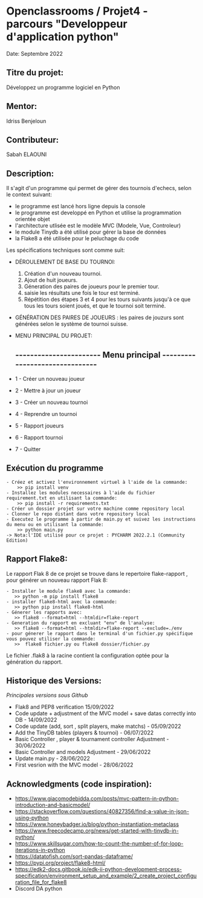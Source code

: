 # Openclassrooms / Projet4 - parcours "Developpeur d'application python"

Date: Septembre 2022 


## Titre du projet:  
Développez un programme logiciel en Python

## Mentor:
Idriss Benjeloun

## Contributeur:    
Sabah ELAOUNI    

## Description:   

Il s'agit d'un programme qui permet de gérer des tournois d'echecs, selon le context suivant:

- le programme est lancé hors ligne depuis la console
- le programme est developpé en Python et utilise la programmation orientée objet
- l'architecture utlisée est le modèle MVC (Modele, Vue, Controleur)
- le module Tinydb a été utilisé pour gérer la base de données
- la Flake8 a été utilisée pour le peluchage du code


Les spécifications techniques sont comme suit:

- DÉROULEMENT DE BASE DU TOURNOI:
    1. Création d'un nouveau tournoi.
    2. Ajout de  huit joueurs.
    3. Géneration des paires de joueurs pour le premier tour.
    4. saisie les résultats une fois le tour est terminé.
    5. Répétition des étapes 3 et 4 pour les tours suivants jusqu'à ce que tous les tours soient joués, 
       et que le tournoi soit terminé.
 
- GÉNÉRATION DES PAIRES DE JOUEURS : les paires de jouzurs sont générées selon le système de tournoi suisse.

- MENU PRINCIPAL DU PROJET: 
  
  ----------------------- Menu principal -------------------------------
  ----------------------------------------------------------------------
 - 1 - Créer un nouveau joueur
 - 2 - Mettre à jour un joueur
 - 3 - Créer un nouveau tournoi
 - 4 - Reprendre un tournoi
 - 5 - Rapport joueurs
 - 6 - Rapport tournoi
 - 7 - Quitter

  
## Exécution du programme  
 

    - Créez et activez l'environnement virtuel à l'aide de la commande:
        >> pip install venv
    - Installez les modules necessaires à l'aide du fichier requirement.txt en utilisant la commande:   
        >> pip install -r requirements.txt  
    - Créer un dossier projet sur votre machine comme repository local
    - Clonner le repo distant dans votre repository local  
    - Executez le programme à partir de main.py et suivez les instructions du menu ou en utilisant la commande:
        >> python main.py
    -> Nota:l'IDE utilisé pour ce projet : PYCHARM 2022.2.1 (Community Edition)

  
## Rapport Flake8:    
  Le rapport Flak 8 de ce projet se trouve dans le repertoire flake-rapport , pour générer un nouveau rapport Flak 8:

    - Installer le module flake8 avec la commande:   
       >> python -m pip install flake8
    - installer flake8-html avec la commande:
       >> python pip install flake8-html  
    - Génerer les rapports avec: 
       >> flake8 --format=html --htmldir=flake-report
    - Generation du rapport en excluant "env" de l'analyse:
       >> flake8 --format=html --htmldir=flake-report --exclude=./env
    - pour génerer le rapport dans le terminal d'un fichier.py spécifique vous pouvez utiliser la commande:
       >>  flake8 fichier.py ou flake8 dossier/fichier.py

  Le fichier .flak8 à la racine contient la configuration optée pour la génération du rapport.


## Historique des Versions:    

 *Principales versions sous Github*
 - Flak8 and PEP8 verification 15/09/2022
 - Code update + adjustment of the MVC model + save datas correctly into DB - 14/09/2022
 - Code update (add, sort , split players, make matchs) - 05/09/2022 
 - Add the TinyDB tables (players & tournoi) - 06/07/2022
 - Basic Controller , player & tournament controller Adjustment - 30/06/2022 
 - Basic Controller and models Adjustment - 29/06/2022 
 - Update main.py - 28/06/2022 
 - First vesrion with the MVC model - 28/06/2022


## Acknowledgments (code inspiration): 

- https://www.giacomodebidda.com/posts/mvc-pattern-in-python-introduction-and-basicmodel/
- https://stackoverflow.com/questions/40827356/find-a-value-in-json-using-python
- https://www.honeybadger.io/blog/python-instantiation-metaclass
- https://www.freecodecamp.org/news/get-started-with-tinydb-in-python/
- https://www.skillsugar.com/how-to-count-the-number-of-for-loop-iterations-in-python
- https://datatofish.com/sort-pandas-dataframe/
- https://pypi.org/project/flake8-html/
- https://edk2-docs.gitbook.io/edk-ii-python-development-process-specification/environment_setup_and_example/2_create_project_configuration_file_for_flake8
- Discord DA python
